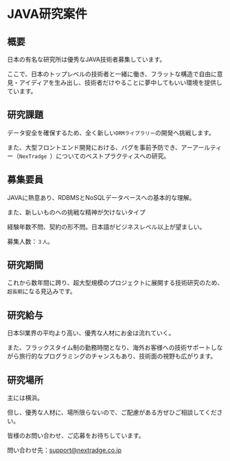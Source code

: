 # JAVA研究案件

## 概要


日本の有名な研究所は優秀なJAVA技術者募集しています。

ここで、日本のトップレベルの技術者と一緒に働き、フラットな構造で自由に意見・アイディアを生み出し、技術者だけやることに夢中してもいい環境を提供しています。



## 研究課題

データ安全を確保するため、全く新しい`ORMライブラリー`の開発へ挑戦します。

また、大型フロントエンド開発における、バグを事前予防でき、アーアールティー（`NexTradge `）についてのベストプラクティスへの研究。




## 募集要員

JAVAに熱意あり、RDBMSとNoSQLデータベースへの基本的な理解。

また、新しいものへの挑戦な精神が欠けないタイプ

経験年数不問、契約の形不問。日本語がビジネスレベル以上が望ましい。

募集人数：`３人`。


## 研究期間

これから数年間に跨り、超大型規模のプロジェクトに展開する技術研究のため、`超長期`になる見込みです。


## 研究給与

日本SI業界の平均より高い、優秀な人材にお金は流れていく。

また、フラックスタイム制の勤務時間となり、海外お客様への技術サポートしながら旅行的なプログラミングのチャンスもあり、技術面の視野も広がります。


## 研究場所

主には横浜。

但し、優秀な人材に、場所限らないので、ご配慮がある方ぜひご相談してください。


皆様のお問い合わせ、ご応募をお待ちしています。

問い合わせ先：[support@nextradge.co.jp](mailto:support@nextradge.co.jp?subject=案件ID：NT001JP)